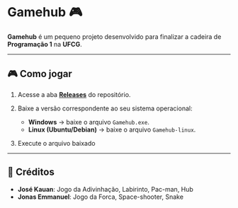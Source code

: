 # Gamehub 🎮

**Gamehub** é um pequeno projeto desenvolvido para finalizar a cadeira de **Programação 1** na **UFCG**.  

---

## 🎮 Como jogar

1. Acesse a aba **[Releases](../../releases)** do repositório.

2. Baixe a versão correspondente ao seu sistema operacional:  
   - **Windows** → baixe o arquivo `Gamehub.exe`.
   - **Linux (Ubuntu/Debian)** → baixe o arquivo `Gamehub-linux`.

3. Execute o arquivo baixado
   
---

## 📝 Créditos
- **José Kauan**: Jogo da Adivinhação, Labirinto, Pac-man, Hub  
- **Jonas Emmanuel**: Jogo da Forca, Space-shooter, Snake

